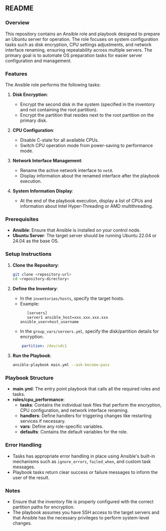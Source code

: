 ## README

### Overview

This repository contains an Ansible role and playbook designed to prepare an Ubuntu server for operation. The role focuses on system configuration tasks such as disk encryption, CPU settings adjustments, and network interface renaming, ensuring repeatability across multiple servers. The primary goal is to automate OS preparation tasks for easier server configuration and management.

### Features

The Ansible role performs the following tasks:

1. **Disk Encryption**:
   - Encrypt the second disk in the system (specified in the inventory and not containing the root partition).
   - Encrypt the partition that resides next to the root partition on the primary disk.

2. **CPU Configuration**:
   - Disable C-state for all available CPUs.
   - Switch CPU operation mode from power-saving to performance mode.

3. **Network Interface Management**:
   - Rename the active network interface to `net0`.
   - Display information about the renamed interface after the playbook execution.

4. **System Information Display**:
   - At the end of the playbook execution, display a list of CPUs and information about Intel Hyper-Threading or AMD multithreading.

### Prerequisites

- **Ansible**: Ensure that Ansible is installed on your control node.
- **Ubuntu Server**: The target server should be running Ubuntu 22.04 or 24.04 as the base OS.

### Setup Instructions

1. **Clone the Repository**:
   ```bash
   git clone <repository-url>
   cd <repository-directory>
   ```

2. **Define the Inventory**:
   - In the `inventories/hosts`, specify the target hosts.
   - Example:
     ```
        [servers]
        server1 ansible_host=xxx.xxx.xxx.xxx ansible_user=host_username
     ```
    - In the `group_vars/servers.yml`, specify the disk/partition details for encryption.
    ``` yaml
        partition: /dev/sdc1
     ```

3. **Run the Playbook**:
   ```bash
   ansible-playbook main.yml --ask-become-pass
   ```
   
### Playbook Structure

- **main.yml**: The entry point playbook that calls all the required roles and tasks.
- **roles/cpu_performance**:
  - **tasks**: Contains the individual task files that perform the encryption, CPU configuration, and network interface renaming.
  - **handlers**: Define handlers for triggering changes like restarting services if necessary.
  - **vars**: Define any role-specific variables.
  - **defaults**: Contains the default variables for the role.

### Error Handling

- Tasks has appropriate error handling in place using Ansible's built-in mechanisms such as `ignore_errors`, `failed_when`, and custom task messages.
- Playbook tasks return clear success or failure messages to inform the user of the result.


### Notes

- Ensure that the inventory file is properly configured with the correct partition paths for encryption.
- The playbook assumes you have SSH access to the target servers and that Ansible has the necessary privileges to perform system-level changes.
